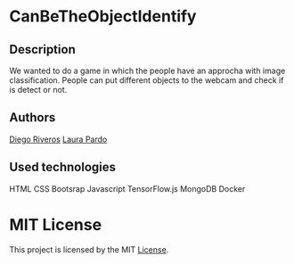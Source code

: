 # CanBeTheObjectIdentify
## Description

We wanted to do a game in which the people have an approcha with image classification. People can put different objects to the webcam and check if is detect or not. 

## Authors

[Diego Riveros](https://dfriveros11.github.io/DiegoRiverosWebPage/)
[Laura Pardo](https://laupardo.github.io/index.html)

## Used technologies

HTML
CSS
Bootsrap 
Javascript
TensorFlow.js
MongoDB
Docker

# MIT License 
This project is licensed by the MIT [License](https://github.com/dfriveros11/CanBeTheObjectIdentify/edit/master/LICENSE.md).
